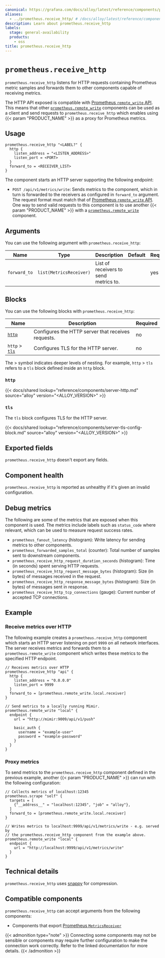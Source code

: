 ```yaml
---
canonical: https://grafana.com/docs/alloy/latest/reference/components/prometheus/prometheus.receive_http/
aliases:
  - ../prometheus.receive_http/ # /docs/alloy/latest/reference/components/prometheus.receive_http/
description: Learn about prometheus.receive_http
labels:
  stage: general-availability
  products:
    - oss
title: prometheus.receive_http
---
```


# `prometheus.receive_http`

`prometheus.receive_http` listens for HTTP requests containing Prometheus metric samples and forwards them to other components capable of receiving metrics.

The HTTP API exposed is compatible with [Prometheus `remote_write` API][prometheus-remote-write-docs].
This means that other [`prometheus.remote_write`][prometheus.remote_write] components can be used as a client and send requests to `prometheus.receive_http` which enables using {{< param "PRODUCT_NAME" >}} as a proxy for Prometheus metrics.

[prometheus.remote_write]: ../prometheus.remote_write/
[prometheus-remote-write-docs]: https://prometheus.io/docs/prometheus/2.45/querying/api/#remote-write-receiver

## Usage

```alloy
prometheus.receive_http "<LABEL?" {
  http {
    listen_address = "<LISTEN_ADDRESS>"
    listen_port = <PORT>
  }
  forward_to = <RECEIVER_LIST>
}
```

The component starts an HTTP server supporting the following endpoint:

* `POST /api/v1/metrics/write`: Sends metrics to the component, which in turn is forwarded to the receivers as configured in `forward_to` argument.
  The request format must match that of [Prometheus `remote_write` API][prometheus-remote-write-docs].
  One way to send valid requests to this component is to use another {{< param "PRODUCT_NAME" >}} with a [`prometheus.remote_write`][prometheus.remote_write] component.

## Arguments

You can use the following argument with `prometheus.receive_http`:

| Name         | Type                    | Description                           | Default | Required |
| ------------ | ----------------------- | ------------------------------------- | ------- | -------- |
| `forward_to` | `list(MetricsReceiver)` | List of receivers to send metrics to. |         | yes      |

## Blocks

You can use the following blocks with `prometheus.receive_http`:

| Name                  | Description                                        | Required |
| --------------------- | -------------------------------------------------- | -------- |
| [`http`][http]        | Configures the HTTP server that receives requests. | no       |
| `http` > [`tls`][tls] | Configures TLS for the HTTP server.                | no       |

The > symbol indicates deeper levels of nesting.
For example, `http` > `tls` refers to a `tls` block defined inside an `http` block.

[http]: #http
[tls]: #tls

### `http`

{{< docs/shared lookup="reference/components/server-http.md" source="alloy" version="<ALLOY_VERSION>" >}}

### `tls`

The `tls` block configures TLS for the HTTP server.

{{< docs/shared lookup="reference/components/server-tls-config-block.md" source="alloy" version="<ALLOY_VERSION>" >}}

## Exported fields

`prometheus.receive_http` doesn't export any fields.

## Component health

`prometheus.receive_http` is reported as unhealthy if it's given an invalid configuration.

## Debug metrics

The following are some of the metrics that are exposed when this component is used.
The metrics include labels such as `status_code` where relevant, which can be used to measure request success rates.

* `prometheus_fanout_latency` (histogram): Write latency for sending metrics to other components.
* `prometheus_forwarded_samples_total` (counter): Total number of samples sent to downstream components.
* `prometheus_receive_http_request_duration_seconds` (histogram): Time (in seconds) spent serving HTTP requests.
* `prometheus_receive_http_request_message_bytes` (histogram): Size (in bytes) of messages received in the request.
* `prometheus_receive_http_response_message_bytes` (histogram): Size (in bytes) of messages sent in response.
* `prometheus_receive_http_tcp_connections` (gauge): Current number of accepted TCP connections.

## Example

### Receive metrics over HTTP

The following example creates a `prometheus.receive_http` component which starts an HTTP server listening on port `9999` on all network interfaces.
The server receives metrics and forwards them to a `prometheus.remote_write` component which writes these metrics to the specified HTTP endpoint.

```alloy
// Receives metrics over HTTP
prometheus.receive_http "api" {
  http {
    listen_address = "0.0.0.0"
    listen_port = 9999
  }
  forward_to = [prometheus.remote_write.local.receiver]
}

// Send metrics to a locally running Mimir.
prometheus.remote_write "local" {
  endpoint {
    url = "http://mimir:9009/api/v1/push"

    basic_auth {
      username = "example-user"
      password = "example-password"
    }
  }
}
```

### Proxy metrics

To send metrics to the `prometheus.receive_http` component defined in the previous example, another {{< param "PRODUCT_NAME" >}} can run with the following configuration:

```alloy
// Collects metrics of localhost:12345
prometheus.scrape "self" {
  targets = [
    {"__address__" = "localhost:12345", "job" = "alloy"},
  ]
  forward_to = [prometheus.remote_write.local.receiver]
}

// Writes metrics to localhost:9999/api/v1/metrics/write - e.g. served by
// the prometheus.receive_http component from the example above.
prometheus.remote_write "local" {
  endpoint {
    url = "http://localhost:9999/api/v1/metrics/write"
  }
}
```

## Technical details

`prometheus.receive_http` uses [snappy](<https://en.wikipedia.org/wiki/Snappy_(compression)>) for compression.

<!-- START GENERATED COMPATIBLE COMPONENTS -->

## Compatible components

`prometheus.receive_http` can accept arguments from the following components:

- Components that export [Prometheus `MetricsReceiver`](../../../compatibility/#prometheus-metricsreceiver-exporters)


{{< admonition type="note" >}}
Connecting some components may not be sensible or components may require further configuration to make the connection work correctly.
Refer to the linked documentation for more details.
{{< /admonition >}}

<!-- END GENERATED COMPATIBLE COMPONENTS -->
